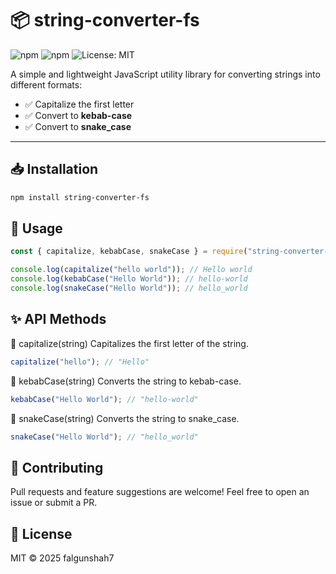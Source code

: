# 📦 string-converter-fs

![npm](https://img.shields.io/npm/v/string-converter-fs)
![npm](https://img.shields.io/npm/dm/string-converter-fs)
![License: MIT](https://img.shields.io/badge/license-MIT-blue.svg)

A simple and lightweight JavaScript utility library for converting strings into different formats:

- ✅ Capitalize the first letter
- ✅ Convert to **kebab-case**
- ✅ Convert to **snake_case**

---

## 📥 Installation

```bash
npm install string-converter-fs
```

## 🚀 Usage

```js
const { capitalize, kebabCase, snakeCase } = require("string-converter-fs");

console.log(capitalize("hello world")); // Hello world
console.log(kebabCase("Hello World")); // hello-world
console.log(snakeCase("Hello World")); // hello_world
```

## ✨ API Methods

🔹 capitalize(string)
Capitalizes the first letter of the string.

```js
capitalize("hello"); // "Hello"
```

🔹 kebabCase(string)
Converts the string to kebab-case.

```js
kebabCase("Hello World"); // "hello-world"
```

🔹 snakeCase(string)
Converts the string to snake_case.

```js
snakeCase("Hello World"); // "hello_world"
```

## 🙌 Contributing

Pull requests and feature suggestions are welcome!
Feel free to open an issue or submit a PR.

## 📄 License

MIT © 2025 falgunshah7
